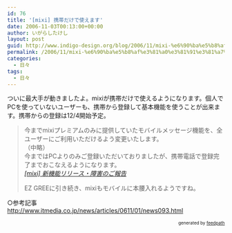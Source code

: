 ```yaml
---
id: 76
title: '[mixi] 携帯だけで使えます'
date: 2006-11-03T00:13:00+00:00
author: いがらしたけし
layout: post
guid: http://www.indigo-design.org/blog/2006/11/mixi-%e6%90%ba%e5%b8%af%e3%81%a0%e3%81%91%e3%81%a7%e4%bd%bf%e3%81%88%e3%81%be%e3%81%99/
permalink: /2006/11/mixi-%e6%90%ba%e5%b8%af%e3%81%a0%e3%81%91%e3%81%a7%e4%bd%bf%e3%81%88%e3%81%be%e3%81%99/
categories:
  - 日々
tags:
  - 日々
---
```

ついに最大手が動きましたよ。mixiが携帯だけで使えるようになります。個人でPCを使っていないユーザーも、携帯から登録して基本機能を使うことが出来ます。携帯からの登録は12/4開始予定。
  


> 今までmixiプレミアムのみに提供していたモバイルメッセージ機能を、全ユーザーにご利用いただけるよう変更いたします。  
> （中略）  
> 今まではPCよりのみご登録いただいておりましたが、携帯電話で登録完了までおこなえるようになります。   
> <cite><a href="http://mixi.jp/release_info.pl">[mixi] 新機能リリース・障害のご報告</a></cite></p>
EZ GREEに引き続き、mixiもモバイルに本腰入れるようですね。

○参考記事  
<a href="http://www.itmedia.co.jp/news/articles/0611/01/news093.html" target="_blank">http://www.itmedia.co.jp/news/articles/0611/01/news093.html</a>

<div style="text-align: right;font-size: 10px">
  &nbsp;&nbsp;<span>generated by <a href="http://feedpath.jp">feedpath</a></span>
</div>
